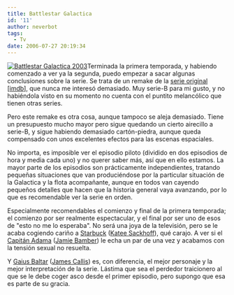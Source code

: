```yaml
---
title: Battlestar Galactica
id: '11'
author: neverbot
tags:
  - Tv
date: 2006-07-27 20:19:34
---
```


[![Battlestar Galactica 2003](./galactica.gif "Battlestar Galactica 2003")](http://pics.livejournal.com/alryssa/pic/00006gyg/g1)Terminada la primera temporada, y habiendo comenzado a ver ya la segunda, puedo empezar a sacar algunas conclusiones sobre la serie. Se trata de un remake de la [serie original](http://www.battlestarwiki.org/wiki/Portal:Battlestar_Galactica_%28TOS%29) \[[imdb](http://www.imdb.com/title/tt0076984/)\], que nunca me interesó demasiado. Muy serie-B para mi gusto, y no habiéndola visto en su momento no cuenta con el puntito melancólico que tienen otras series.

Pero este remake es otra cosa, aunque tampoco se aleja demasiado. Tiene un presupuesto mucho mayor pero sigue quedando un cierto airecillo a serie-B, y sigue habiendo demasiado cartón-piedra, aunque queda compensado con unos excelentes efectos para las escenas espaciales.

No importa, es imposible ver el episodio piloto (dividido en dos episodios de hora y media cada uno) y no querer saber más, así que en ello estamos. La mayor parte de los episodios son prácticamente independientes, tratando pequeñas situaciones que van produciéndose por la particular situación de la Galactica y la flota acompañante, aunque en todos van cayendo pequeños detalles que hacen que la historia general vaya avanzando, por lo que es recomendable ver la serie en orden.

Especialmente recomendables el comienzo y final de la primera temporada; el comienzo por ser realmente espectacular, y el final por ser uno de esos de "esto no me lo esperaba". No será una joya de la televisión, pero se le acaba cogiendo cariño a [Starbuck](http://www.battlestarwiki.org/wiki/Kara_Thrace) ([Katee Sackhoff](http://us.imdb.com/name/nm0755267/)), qué carajo. A ver si el [Capitán Adama](http://www.battlestarwiki.org/wiki/Lee_Adama) ([Jamie Bamber](http://us.imdb.com/name/nm0051397/)) le echa un par de una vez y acabamos con la tensión sexual no resuelta.

Y [Gaius Baltar](http://www.battlestarwiki.org/wiki/Gaius_Baltar) ([James Callis](http://us.imdb.com/name/nm0130536/)) es, con diferencia, el mejor personaje y la mejor interpretación de la serie. Lástima que sea el perdedor traicionero al que se le debe coger asco desde el primer episodio, pero supongo que esa es parte de su gracia.